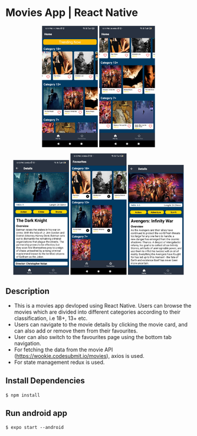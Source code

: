 # Movies App | React Native

<p float="left" align="middle">
  <img src="images/image_5.jpg" width="30%" />
  <img src="images/image_4.jpg" width="30%" /> 
</p>

<p float="left" align="middle">
  <img src="images/image_3.jpg" width="30%" />
  <img src="images/image_1.jpg" width="30%" /> 
  <img src="images/image_2.jpg" width="30%" />
</p>

## Description
- This is a movies app devloped using React Native. Users can browse the movies which are divided into different categories according to their classification, i.e 18+, 13+ etc.
- Users can navigate to the movie details by clicking the movie card, and can also add or remove them from their favourites.
- User can also switch to the favourites page using the bottom tab navigation.
- For fetching the data from the movie API (https://wookie.codesubmit.io/movies), axios is used.
- For state management redux is used.


## Install Dependencies

    $ npm install

## Run android app

    $ expo start --android

